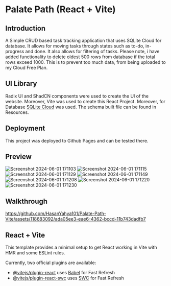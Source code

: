 # Palate Path (React + Vite)

## Introduction

A Simple CRUD based task tracking application that uses SQLite Cloud for database. It allows for moving tasks through states such as to-do, in-progress and done. It also allows for filtering of tasks. Please note, i have added functionality to delete oldest 500 rows from database if the total rows exceed 1000. This is to prevent too much data, from being uploaded to my Cloud Free Plan.

## UI Library

Radix UI and ShadCN components were used to create the UI of the website. Moreover, Vite was used to create this React Project. Moreover, for Database [SQLite Cloud](https://sqlitecloud.io/) was used. The schema built file can be found in Resources.

## Deployment

This project was deployed to Github Pages and can be tested there.

## Preview
![Screenshot 2024-06-01 171103](https://github.com/HasanYahya101/Palate-Path-Vite/assets/118683092/54eddbec-baa6-43b0-aae1-b0ecb4837d4f)
![Screenshot 2024-06-01 171115](https://github.com/HasanYahya101/Palate-Path-Vite/assets/118683092/a5db77cc-e786-4c76-9d5e-5978842766db)
![Screenshot 2024-06-01 171129](https://github.com/HasanYahya101/Palate-Path-Vite/assets/118683092/403dd9f1-7f25-4696-b4a9-5d02ad3f2f00)
![Screenshot 2024-06-01 171149](https://github.com/HasanYahya101/Palate-Path-Vite/assets/118683092/20933ca5-2b1c-4293-8336-c7dfe949da00)
![Screenshot 2024-06-01 171208](https://github.com/HasanYahya101/Palate-Path-Vite/assets/118683092/8e4ee86d-11ee-4473-a9b1-9db0ab452b80)
![Screenshot 2024-06-01 171220](https://github.com/HasanYahya101/Palate-Path-Vite/assets/118683092/5ca432b8-4bc8-4e70-ad05-4600a13e1f95)
![Screenshot 2024-06-01 171230](https://github.com/HasanYahya101/Palate-Path-Vite/assets/118683092/82c66a54-b9c9-4786-bea6-6c22257a1acd)

## Walkthrough

https://github.com/HasanYahya101/Palate-Path-Vite/assets/118683092/ada05ee3-eae6-4362-bccd-11b743dadfb7

## React + Vite

This template provides a minimal setup to get React working in Vite with HMR and some ESLint rules.

Currently, two official plugins are available:

- [@vitejs/plugin-react](https://github.com/vitejs/vite-plugin-react/blob/main/packages/plugin-react/README.md) uses [Babel](https://babeljs.io/) for Fast Refresh
- [@vitejs/plugin-react-swc](https://github.com/vitejs/vite-plugin-react-swc) uses [SWC](https://swc.rs/) for Fast Refresh
